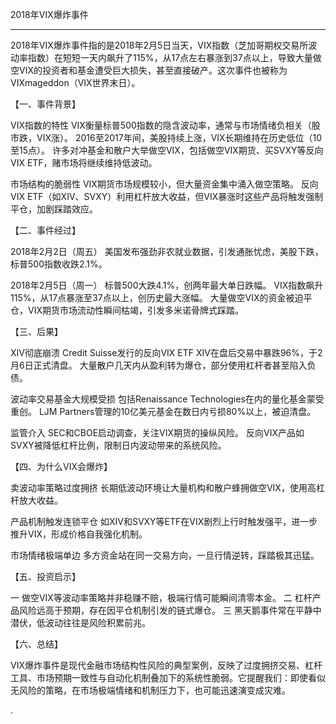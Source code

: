 2018年VIX爆炸事件

---

2018年VIX爆炸事件指的是2018年2月5日当天，VIX指数（芝加哥期权交易所波动率指数）在短短一天内飙升了115%，从17点左右暴涨到37点以上，导致大量做空VIX的投资者和基金遭受巨大损失，甚至直接破产。这次事件也被称为 VIXmageddon（VIX世界末日）。

【一、事件背景】

VIX指数的特性
VIX衡量标普500指数的隐含波动率，通常与市场情绪负相关（股市跌，VIX涨）。
2016至2017年间，美股持续上涨，VIX长期维持在历史低位（10至15点）。
许多对冲基金和散户大举做空VIX，包括做空VIX期货、买SVXY等反向VIX ETF，赌市场将继续维持低波动。

市场结构的脆弱性
VIX期货市场规模较小，但大量资金集中涌入做空策略。
反向VIX ETF（如XIV、SVXY）利用杠杆放大收益，但VIX暴涨时这些产品将触发强制平仓，加剧踩踏效应。

【二、事件经过】

2018年2月2日（周五）
美国发布强劲非农就业数据，引发通胀忧虑，美股下跌，标普500指数收跌2.1%。

2018年2月5日（周一）
标普500大跌4.1%，创两年最大单日跌幅。
VIX指数飙升115%，从17点暴涨至37点以上，创历史最大涨幅。
大量做空VIX的资金被迫平仓，VIX期货市场流动性瞬间枯竭，引发多米诺骨牌式踩踏。

【三、后果】

XIV彻底崩溃
Credit Suisse发行的反向VIX ETF XIV在盘后交易中暴跌96%，于2月6日正式清盘。
大量散户几天内从盈利转为爆仓，部分使用杠杆者甚至陷入负债。

波动率交易基金大规模受损
包括Renaissance Technologies在内的量化基金蒙受重创。
LJM Partners管理的10亿美元基金在数日内亏损80%以上，被迫清盘。

监管介入
SEC和CBOE启动调查，关注VIX期货的操纵风险。
反向VIX产品如SVXY被降低杠杆比例，限制日内波动带来的系统风险。

【四、为什么VIX会爆炸】

卖波动率策略过度拥挤
长期低波动环境让大量机构和散户蜂拥做空VIX，使用高杠杆放大收益。

产品机制触发连锁平仓
如XIV和SVXY等ETF在VIX剧烈上行时触发强平，进一步推升VIX，形成价格自我强化机制。

市场情绪极端单边
多方资金站在同一交易方向，一旦行情逆转，踩踏极其迅猛。

【五、投资启示】

一 做空VIX等波动率策略并非稳赚不赔，极端行情可能瞬间清零本金。
二 杠杆产品风险远高于预期，存在因平仓机制引发的链式爆仓。
三 黑天鹅事件常在平静中潜伏，低波动往往是风险积累前兆。

【六、总结】

VIX爆炸事件是现代金融市场结构性风险的典型案例，反映了过度拥挤交易、杠杆工具、市场预期一致性与自动化机制叠加下的系统性脆弱。它提醒我们：即使看似无风险的策略，在市场极端情绪和机制压力下，也可能迅速演变成灾难。

.